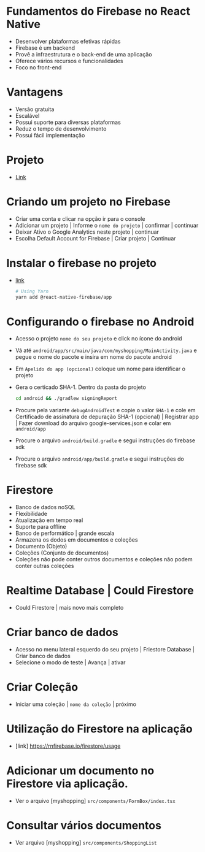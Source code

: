 # Fundamentos do Firebase no React Native

- Desenvolver plataformas efetivas rápidas
- Firebase é um backend
- Provê a infraestrutura e o back-end de uma aplicação
- Oferece vários recursos e funcionalidades
- Foco no front-end

# Vantagens

- Versão gratuita
- Escalável
- Possui suporte para diversas plataformas
- Reduz o tempo de desenvolvimento
- Possui fácil implementação

# Projeto

- [Link](https://github.com/rocketseat-education/myshopping-rn-ignite.git)

# Criando um projeto no Firebase

- Criar uma conta e clicar na opção ir para o console
- Adicionar um projeto | Informe o `nome do projeto` | confirmar | continuar
- Deixar Ativo o Google Analytics neste projeto | continuar
- Escolha Default Account for Firebase | Criar projeto | Continuar

# Instalar o firebase no projeto

- [link](https://rnfirebase.io/)

  ```bash
  # Using Yarn
  yarn add @react-native-firebase/app
  ```

# Configurando o firebase no Android

- Acesso o projeto `nome do seu projeto` e click no ícone do android
- Vá até `android/app/src/main/java/com/myshopping/MainActivity.java` e pegue o nome do pacote e insira em nome do pacote android
- Em `Apelido do app (opcional)` coloque um nome para identificar o projeto
- Gera o certicado SHA-1. Dentro da pasta do projeto
  ```bash
  cd android && ./gradlew signingReport
  ```
- Procure pela variante `debugAndroidTest` e copie o valor `SHA-1` e cole em Certificado de assinatura de depuração SHA-1 (opcional) | Registrar app | Fazer download do arquivo google-services.json e colar em `android/app`

- Procure o arquivo `android/build.gradle` e segui instruções do firebase sdk

- Procure o arquivo `android/app/build.gradle` e segui instruções do firebase sdk

# Firestore

- Banco de dados noSQL
- Flexibilidade
- Atualização em tempo real
- Suporte para offline
- Banco de performático | grande escala
- Armazena os dodos em documentos e coleções
- Documento (Objeto)
- Coleções (Conjunto de documentos)
- Coleções não pode conter outros documentos e coleções não podem conter outras coleções

# Realtime Database | Could Firestore

- Could Firestore | mais novo mais completo

# Criar banco de dados

- Acesso no menu lateral esquerdo do seu projeto | Friestore Database | Criar banco de dados
- Selecione o modo de teste | Avança | ativar

# Criar Coleção

- Iniciar uma coleção | `nome da coleção` | próximo

# Utilização do Firestore na aplicação

- [link] https://rnfirebase.io/firestore/usage

# Adicionar um documento no Firestore via aplicação.

- Ver o arquivo [myshopping] `src/components/FormBox/index.tsx`

# Consultar vários documentos

- Ver arquivo [myshopping] `src/components/ShoppingList`
